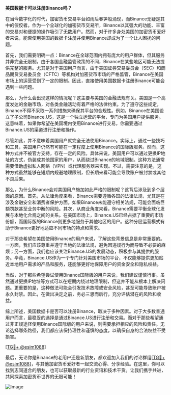 **美国数据卡可以注册Binance吗？**

在当今数字化的时代，加密货币交易平台如雨后春笋般涌现，而Binance无疑是其中的佼佼者。作为一个全球化的加密货币交易所，Binance以其强大的功能、丰富的交易对和便捷的操作吸引了无数用户。然而，对于许多身处美国的加密货币爱好者来说，能否使用美国的数据卡注册并使用Binance却成为了一个让人困扰的问题。

首先，我们需要明确一点：Binance在全球范围内拥有庞大的用户群体，但其服务并非完全无限制。由于各国金融监管政策的不同，Binance在某些地区可能无法提供完整的服务。尤其是对于美国用户而言，由于美国证券交易委员会（SEC）和商品期货交易委员会（CFTC）等机构对加密货币市场的严格监管，Binance在美国市场上的运营受到了一定的限制。因此，直接使用美国数据卡注册Binance可能会遇到一些问题。

那么，为什么会出现这样的情况呢？这主要与美国的金融法规有关。美国是一个高度发达的金融市场，对各类金融活动有着严格的法律约束。为了遵守这些规定，Binance不得不采取一系列措施来确保其平台的合规性。例如，Binance在美国设立了子公司Binance.US，这是一个独立运营的平台，专门为美国用户提供服务。这意味着，如果你希望在美国境内使用Binance进行交易，你需要通过Binance.US的渠道进行注册和操作。

尽管如此，并不意味着美国用户就完全无法使用Binance。实际上，通过一些技巧和工具，美国用户仍然有可能在一定程度上使用Binance的国际版服务。然而，这种方式并不被官方支持，存在一定的风险。具体来说，美国用户可以通过更换IP地址的方式，伪装成其他国家的用户，从而绕过Binance的地域限制。这种方法通常需要借助虚拟私人网络（VPN）或代理服务器来实现。不过，需要注意的是，这种方式虽然能够在短期内规避地理限制，但长期来看可能会导致账户被封禁或其他不良后果。

那么，为什么Binance会对美国用户施加如此严格的限制呢？这背后涉及到多个层面的原因。首先，从法律角度来看，Binance需要遵循各国的法律法规，尤其是在涉及金融安全和消费者保护方面。如果Binance未能遵守相关法规，可能会面临巨额罚款甚至业务中断的风险。其次，从商业角度来看，Binance需要平衡全球化发展与本地化合规之间的关系。在美国市场上，Binance.US已经占据了重要的市场份额，而国际版的Binance则更多地服务于其他地区的用户。这种分层运营模式有助于Binance更好地适应不同市场的特点和需求。

对于那些希望在美国使用Binance的用户来说，了解这些背景信息是非常重要的。一方面，我们应该尊重并遵守当地的法律法规，避免因违规行为而导致不必要的麻烦；另一方面，我们也应该关注Binance.US的发展动态，积极参与其提供的服务。毕竟，Binance.US作为一个专门针对美国市场的平台，不仅能够提供更加贴近本地用户需求的产品和服务，还能够更好地保障用户的资金安全和隐私权益。

当然，对于那些希望尝试使用Binance国际版的用户来说，我们建议谨慎行事。虽然通过更换IP地址等方式可以在短期内绕过地理限制，但这并不能从根本上解决问题。更重要的是，这种做法可能会引发技术故障或安全风险，甚至可能导致账户被永久封禁。因此，在做出决定之前，务必三思而后行，充分评估潜在的风险和收益。

综上所述，美国数据卡是否可以注册Binance，取决于多种因素。对于大多数普通用户而言，最稳妥的选择是通过Binance.US进行注册和交易。而对于那些希望通过非正规途径使用Binance国际版的用户来说，则需要承担相应的风险和责任。无论选择哪条路径，我们都应该保持理性和谨慎的态度，以确保自身的合法权益不受损害。

[[TG💪+ @esim1088](https://t.me/s/esim1088)]

最后，无论你是Binance的老用户还是新朋友，都欢迎加入我们的讨论群组[[TG💪+ @esim1088](https://t.me/s/esim1088)]，与其他加密货币爱好者一起交流心得、分享经验。在这里，你可以找到志同道合的朋友，也可以获取最新的行业资讯和技术干货。让我们携手共进，共同探索加密货币世界的无限可能！

![Image](https://i.postimg.cc/4NQfJmqS/Snipaste-2025-05-13-00-14-12.png)